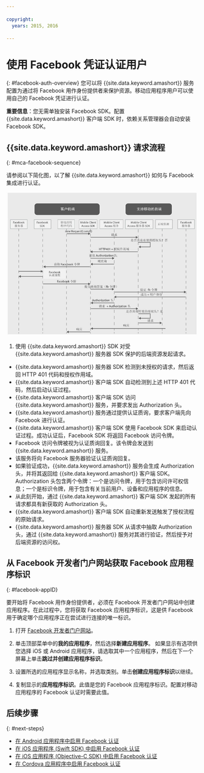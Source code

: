 ```yaml
---

copyright:
  years: 2015, 2016

---
```


# 使用 Facebook 凭证认证用户
{: #facebook-auth-overview}
您可以将 {{site.data.keyword.amashort}} 服务配置为通过将 Facebook 用作身份提供者来保护资源。移动应用程序用户可以使用自己的 Facebook 凭证进行认证。

**重要信息**：您无需单独安装 Facebook SDK。配置 {{site.data.keyword.amashort}} 客户端 SDK 时，依赖关系管理器会自动安装 Facebook SDK。

## {{site.data.keyword.amashort}} 请求流程
{: #mca-facebook-sequence}

请参阅以下简化图，以了解 {{site.data.keyword.amashort}} 如何与 Facebook 集成进行认证。

![图像](images/mca-sequence-facebook.jpg)

1. 使用 {{site.data.keyword.amashort}} SDK 对受 {{site.data.keyword.amashort}} 服务器 SDK 保护的后端资源发起请求。
* {{site.data.keyword.amashort}} 服务器 SDK 检测到未授权的请求，然后返回 HTTP 401 代码和授权作用域。
* {{site.data.keyword.amashort}} 客户端 SDK 自动检测到上述 HTTP 401 代码，然后启动认证过程。
* {{site.data.keyword.amashort}} 客户端 SDK 访问 {{site.data.keyword.amashort}} 服务，并要求发出 Authorization 头。
* {{site.data.keyword.amashort}} 服务通过提供认证质询，要求客户端先向 Facebook 进行认证。
* {{site.data.keyword.amashort}} 客户端 SDK 使用 Facebook SDK 来启动认证过程。成功认证后，Facebook SDK 将返回 Facebook 访问令牌。
* Facebook 访问令牌被视为认证质询回复。该令牌会发送到 {{site.data.keyword.amashort}} 服务。
* 该服务将向 Facebook 服务器验证认证质询回复。
* 如果验证成功，{{site.data.keyword.amashort}} 服务会生成 Authorization 头，并将其返回给 {{site.data.keyword.amashort}} 客户端 SDK。Authorization 头包含两个令牌：一个是访问令牌，用于包含访问许可权信息；一个是标识令牌，用于包含有关当前用户、设备和应用程序的信息。
* 从此刻开始，通过 {{site.data.keyword.amashort}} 客户端 SDK 发起的所有请求都具有新获取的 Authorization 头。
* {{site.data.keyword.amashort}} 客户端 SDK 自动重新发送触发了授权流程的原始请求。
* {{site.data.keyword.amashort}} 服务器 SDK 从请求中抽取 Authorization 头，通过 {{site.data.keyword.amashort}} 服务对其进行验证，然后授予对后端资源的访问权。

## 从 Facebook 开发者门户网站获取 Facebook 应用程序标识
{: #facebook-appID}

要开始将 Facebook 用作身份提供者，必须在 Facebook 开发者门户网站中创建应用程序。在此过程中，您将获取 Facebook 应用程序标识，这是供 Facebook 用于确定哪个应用程序正在尝试进行连接的唯一标识。

1. 打开 [Facebook 开发者门户网站](https://developers.facebook.com)。

1. 单击顶部菜单中的**我的应用程序**，然后选择**新建应用程序**。
如果显示有选项供您选择 iOS 或 Android 应用程序，请选取其中一个应用程序，然后在下一个屏幕上单击**跳过并创建应用程序标识**。

1. 设置所选的应用程序显示名称，并选取类别。单击**创建应用程序标识**以继续。

1. 复制显示的**应用程序标识**。此值是您的 Facebook 应用程序标识。配置对移动应用程序的 Facebook 认证时需要此值。

## 后续步骤
{: #next-steps}

* [在 Android 应用程序中启用 Facebook 认证](facebook-auth-android.html)
* [在 iOS 应用程序 (Swift SDK) 中启用 Facebook 认证](facebook-auth-ios-swift-sdk.html)
* [在 iOS 应用程序 (Objective-C SDK) 中启用 Facebook 认证](facebook-auth-ios.html)
* [在 Cordova 应用程序中启用 Facebook 认证](facebook-auth-cordova.html)
